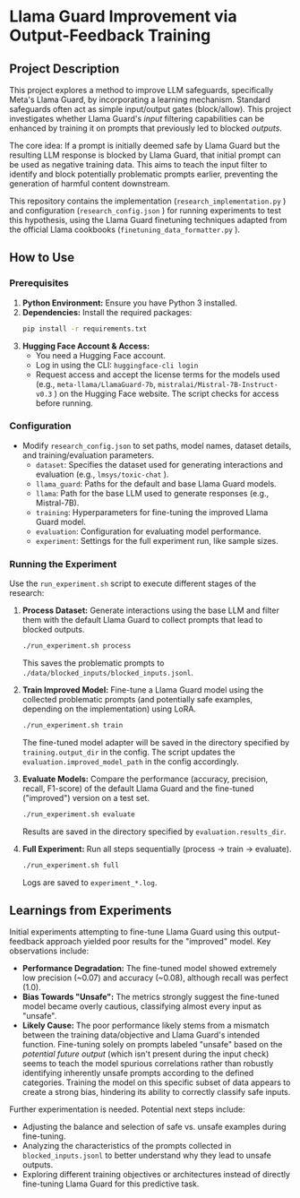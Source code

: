 # Llama Guard Improvement via Output-Feedback Training

## Project Description

This project explores a method to improve LLM safeguards, specifically Meta's Llama Guard, by incorporating a learning mechanism. Standard safeguards often act as simple input/output gates (block/allow). This project investigates whether Llama Guard's *input* filtering capabilities can be enhanced by training it on prompts that previously led to blocked *outputs*.

The core idea: If a prompt is initially deemed safe by Llama Guard but the resulting LLM response is blocked by Llama Guard, that initial prompt can be used as negative training data. This aims to teach the input filter to identify and block potentially problematic prompts earlier, preventing the generation of harmful content downstream.

This repository contains the implementation (`research_implementation.py` ) and configuration (`research_config.json` ) for running experiments to test this hypothesis, using the Llama Guard finetuning techniques adapted from the official Llama cookbooks (`finetuning_data_formatter.py` ).

## How to Use

### Prerequisites

1.  **Python Environment:** Ensure you have Python 3 installed.
2.  **Dependencies:** Install the required packages:
    ```bash
    pip install -r requirements.txt 
    ```
3.  **Hugging Face Account & Access:**
    * You need a Hugging Face account.
    * Log in using the CLI: `huggingface-cli login`
    * Request access and accept the license terms for the models used (e.g., `meta-llama/LlamaGuard-7b`, `mistralai/Mistral-7B-Instruct-v0.3` ) on the Hugging Face website. The script checks for access before running.

### Configuration

* Modify `research_config.json`  to set paths, model names, dataset details, and training/evaluation parameters.
    * `dataset`: Specifies the dataset used for generating interactions and evaluation (e.g., `lmsys/toxic-chat` ).
    * `llama_guard`: Paths for the default and base Llama Guard models.
    * `llama`: Path for the base LLM used to generate responses (e.g., Mistral-7B).
    * `training`: Hyperparameters for fine-tuning the improved Llama Guard model.
    * `evaluation`: Configuration for evaluating model performance.
    * `experiment`: Settings for the full experiment run, like sample sizes.

### Running the Experiment

Use the `run_experiment.sh` script  to execute different stages of the research:

1.  **Process Dataset:** Generate interactions using the base LLM and filter them with the default Llama Guard to collect prompts that lead to blocked outputs.
    ```bash
    ./run_experiment.sh process
    ```
    This saves the problematic prompts to `./data/blocked_inputs/blocked_inputs.jsonl`.

2.  **Train Improved Model:** Fine-tune a Llama Guard model using the collected problematic prompts (and potentially safe examples, depending on the implementation) using LoRA.
    ```bash
    ./run_experiment.sh train
    ```
    The fine-tuned model adapter will be saved in the directory specified by `training.output_dir` in the config. The script updates the `evaluation.improved_model_path` in the config accordingly.

3.  **Evaluate Models:** Compare the performance (accuracy, precision, recall, F1-score) of the default Llama Guard and the fine-tuned ("improved") version on a test set.
    ```bash
    ./run_experiment.sh evaluate
    ```
    Results are saved in the directory specified by `evaluation.results_dir`.

4.  **Full Experiment:** Run all steps sequentially (process -> train -> evaluate).
    ```bash
    ./run_experiment.sh full
    ```
    Logs are saved to `experiment_*.log`.

## Learnings from Experiments

Initial experiments attempting to fine-tune Llama Guard using this output-feedback approach yielded poor results for the "improved" model. Key observations include:

* **Performance Degradation:** The fine-tuned model showed extremely low precision (~0.07) and accuracy (~0.08), although recall was perfect (1.0).
* **Bias Towards "Unsafe":** The metrics strongly suggest the fine-tuned model became overly cautious, classifying almost every input as "unsafe".
* **Likely Cause:** The poor performance likely stems from a mismatch between the training data/objective and Llama Guard's intended function. Fine-tuning solely on prompts labeled "unsafe" based on the *potential future output* (which isn't present during the input check) seems to teach the model spurious correlations rather than robustly identifying inherently unsafe prompts according to the defined categories. Training the model on this specific subset of data appears to create a strong bias, hindering its ability to correctly classify safe inputs.

Further experimentation is needed. Potential next steps include:
* Adjusting the balance and selection of safe vs. unsafe examples during fine-tuning.
* Analyzing the characteristics of the prompts collected in `blocked_inputs.jsonl` to better understand why they lead to unsafe outputs.
* Exploring different training objectives or architectures instead of directly fine-tuning Llama Guard for this predictive task.